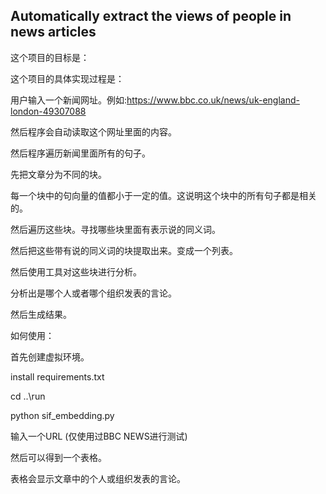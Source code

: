 ## Automatically extract the views of people in news articles

这个项目的目标是：



这个项目的具体实现过程是：

用户输入一个新闻网址。例如:https://www.bbc.co.uk/news/uk-england-london-49307088

然后程序会自动读取这个网址里面的内容。

然后程序遍历新闻里面所有的句子。

先把文章分为不同的块。

每一个块中的句向量的值都小于一定的值。这说明这个块中的所有句子都是相关的。

然后遍历这些块。寻找哪些块里面有表示说的同义词。

然后把这些带有说的同义词的块提取出来。变成一个列表。

然后使用工具对这些块进行分析。

分析出是哪个人或者哪个组织发表的言论。

然后生成结果。

如何使用：

首先创建虚拟环境。

install requirements.txt

cd ..\run

python sif_embedding.py

输入一个URL (仅使用过BBC NEWS进行测试)

然后可以得到一个表格。

表格会显示文章中的个人或组织发表的言论。